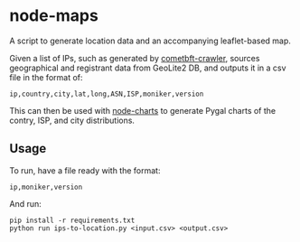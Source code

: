 # node-maps

A script to generate location data and an accompanying leaflet-based map.

Given a list of IPs, such as generated by [cometbft-crawler](https://github.com/validaoxyz/cometbft-crawler), sources geographical and registrant data from GeoLite2 DB, and outputs it in a csv file in the format of:

```
ip,country,city,lat,long,ASN,ISP,moniker,version
```

This can then be used with [node-charts](https://github.com/validaoxyz/cometbft-charts) to generate Pygal charts of the contry, ISP, and city distributions.

## Usage
To run, have a file ready with the format:
```
ip,moniker,version
```
And run:
```
pip install -r requirements.txt
python run ips-to-location.py <input.csv> <output.csv>
```
